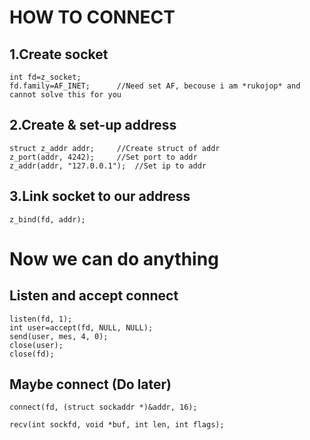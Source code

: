 # HOW TO CONNECT
## 1.Create socket
	int fd=z_socket;
	fd.family=AF_INET;		//Need set AF, becouse i am *rukojop* and cannot solve this for you
## 2.Create & set-up address
	struct z_addr addr;		//Create struct of addr
	z_port(addr, 4242);		//Set port to addr
	z_addr(addr, "127.0.0.1");	//Set ip to addr

## 3.Link socket to our address
	z_bind(fd, addr);

# Now we can do anything
## Listen and accept connect
	listen(fd, 1);
	int user=accept(fd, NULL, NULL);
	send(user, mes, 4, 0);
	close(user);
	close(fd);

## Maybe connect (Do later)
	connect(fd, (struct sockaddr *)&addr, 16);
	
	recv(int sockfd, void *buf, int len, int flags);
